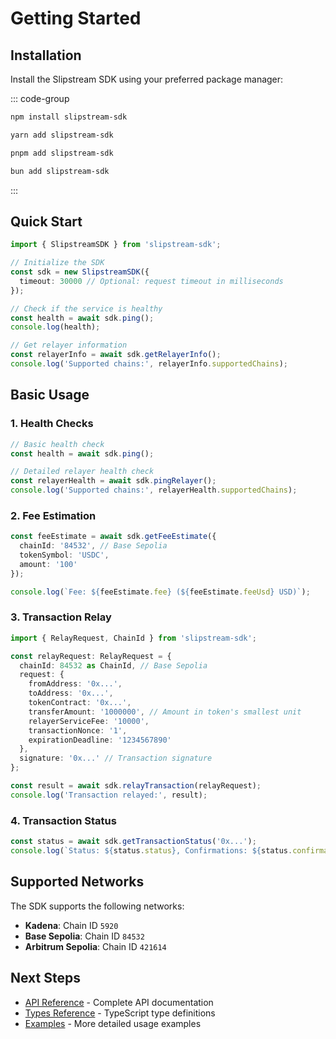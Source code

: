 # Getting Started

## Installation

Install the Slipstream SDK using your preferred package manager:

::: code-group

```bash [npm]
npm install slipstream-sdk
```

```bash [yarn]
yarn add slipstream-sdk
```

```bash [pnpm]
pnpm add slipstream-sdk
```

```bash [bun]
bun add slipstream-sdk
```

:::

## Quick Start

```typescript
import { SlipstreamSDK } from 'slipstream-sdk';

// Initialize the SDK
const sdk = new SlipstreamSDK({
  timeout: 30000 // Optional: request timeout in milliseconds
});

// Check if the service is healthy
const health = await sdk.ping();
console.log(health);

// Get relayer information
const relayerInfo = await sdk.getRelayerInfo();
console.log('Supported chains:', relayerInfo.supportedChains);
```

## Basic Usage

### 1. Health Checks

```typescript
// Basic health check
const health = await sdk.ping();

// Detailed relayer health check
const relayerHealth = await sdk.pingRelayer();
console.log('Supported chains:', relayerHealth.supportedChains);
```

### 2. Fee Estimation

```typescript
const feeEstimate = await sdk.getFeeEstimate({
  chainId: '84532', // Base Sepolia
  tokenSymbol: 'USDC',
  amount: '100'
});

console.log(`Fee: ${feeEstimate.fee} (${feeEstimate.feeUsd} USD)`);
```

### 3. Transaction Relay

```typescript
import { RelayRequest, ChainId } from 'slipstream-sdk';

const relayRequest: RelayRequest = {
  chainId: 84532 as ChainId, // Base Sepolia
  request: {
    fromAddress: '0x...',
    toAddress: '0x...',
    tokenContract: '0x...',
    transferAmount: '1000000', // Amount in token's smallest unit
    relayerServiceFee: '10000',
    transactionNonce: '1',
    expirationDeadline: '1234567890'
  },
  signature: '0x...' // Transaction signature
};

const result = await sdk.relayTransaction(relayRequest);
console.log('Transaction relayed:', result);
```

### 4. Transaction Status

```typescript
const status = await sdk.getTransactionStatus('0x...');
console.log(`Status: ${status.status}, Confirmations: ${status.confirmations}`);
```

## Supported Networks

The SDK supports the following networks:

- **Kadena**: Chain ID `5920`
- **Base Sepolia**: Chain ID `84532`  
- **Arbitrum Sepolia**: Chain ID `421614`

## Next Steps

- [API Reference](/api/slipstream-sdk) - Complete API documentation
- [Types Reference](/api/types) - TypeScript type definitions
- [Examples](/examples) - More detailed usage examples